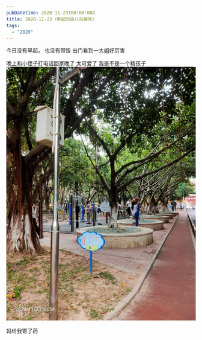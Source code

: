 ```yaml
---
pubDatetime: 2020-11-23T00:00:00Z
title: 2020-11-23（早起的虫儿鸟被吃）
tags:
  - "2020"
---
```


今日没有早起， 也没有带饭
出门看到一大姐好厉害

晚上和小侄子打电话回家晚了
太可爱了
我是不是一个精孩子
![](../../img/6904315-f2bee342b833dbca.jpg)

妈给我寄了药
